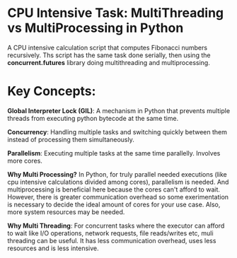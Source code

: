 # CPU Intensive Task: MultiThreading vs MultiProcessing in Python

A CPU intensive calculation script that computes Fibonacci numbers recursively. 
Ths script has the same task done serially, then using the **concurrent.futures** library doing multithreading and multiprocessing.

# Key Concepts:

**Global Interpreter Lock (GIL)**: A mechanism in Python that prevents multiple threads from executing python bytecode at the same time.

**Concurrency**: Handling multiple tasks and switching quickly between them instead of processing them simultaneously. 

**Parallelism**: Executing multiple tasks at the same time parallelly. Involves more cores. 

**Why Multi Processing?**
In Python, for truly parallel needed executions (like cpu intensive calculations divided among cores), parallelism is needed. And multiprocessing is beneficial here because the cores can't afford to wait.
However, there is greater communication overhead so some exerimentation is necessary to decide the ideal amount of cores for your use case. Also, more system resources may be needed. 

**Why Multi Threading**: 
For concurrent tasks where the executor can afford to wait like I/O operations, network requests, file reads/writes etc, muli threading can be useful. It has less communication overhead, uses less resources and is less intensive. 
